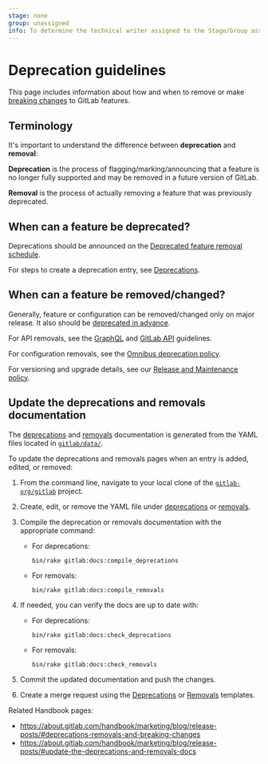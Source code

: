 ```yaml
---
stage: none
group: unassigned
info: To determine the technical writer assigned to the Stage/Group associated with this page, see https://about.gitlab.com/handbook/engineering/ux/technical-writing/#assignments
---
```


# Deprecation guidelines

This page includes information about how and when to remove or make [breaking
changes](../contributing/index.md#breaking-changes) to GitLab features.

## Terminology

It's important to understand the difference between **deprecation** and
**removal**:

**Deprecation** is the process of flagging/marking/announcing that a feature is no longer fully supported and may be removed in a future version of GitLab.

**Removal** is the process of actually removing a feature that was previously
deprecated.

## When can a feature be deprecated?

Deprecations should be announced on the [Deprecated feature removal schedule](../../update/deprecations.md).

For steps to create a deprecation entry, see [Deprecations](https://about.gitlab.com/handbook/marketing/blog/release-posts/#deprecations).

## When can a feature be removed/changed?

Generally, feature or configuration can be removed/changed only on major release.
It also should be [deprecated in advance](https://about.gitlab.com/handbook/marketing/blog/release-posts/#deprecations).

For API removals, see the [GraphQL](../../api/graphql/index.md#deprecation-and-removal-process) and [GitLab API](../../api/index.md#compatibility-guidelines) guidelines.

For configuration removals, see the [Omnibus deprecation policy](../../administration/package_information/deprecation_policy.md).

For versioning and upgrade details, see our [Release and Maintenance policy](../../policy/maintenance.md).

## Update the deprecations and removals documentation

The [deprecations](../../update/deprecations.md) and [removals](../../update/removals.md)
documentation is generated from the YAML files located in
[`gitlab/data/`](https://gitlab.com/gitlab-org/gitlab/-/tree/master/data).

To update the deprecations and removals pages when an entry is added,
edited, or removed:

1. From the command line, navigate to your local clone of the [`gitlab-org/gitlab`](https://gitlab.com/gitlab-org/gitlab) project.
1. Create, edit, or remove the YAML file under [deprecations](https://gitlab.com/gitlab-org/gitlab/-/tree/master/data/deprecations)
   or [removals](https://gitlab.com/gitlab-org/gitlab/-/tree/master/data/removals).
1. Compile the deprecation or removals documentation with the appropriate command:

   - For deprecations:

     ```shell
     bin/rake gitlab:docs:compile_deprecations
     ```

   - For removals:

     ```shell
     bin/rake gitlab:docs:compile_removals
     ```

1. If needed, you can verify the docs are up to date with:

   - For deprecations:

     ```shell
     bin/rake gitlab:docs:check_deprecations
     ```

   - For removals:

     ```shell
     bin/rake gitlab:docs:check_removals
     ```

1. Commit the updated documentation and push the changes.
1. Create a merge request using the [Deprecations](https://gitlab.com/gitlab-org/gitlab/-/blob/master/.gitlab/merge_request_templates/Deprecations.md)
   or [Removals](https://gitlab.com/gitlab-org/gitlab/-/blob/master/.gitlab/merge_request_templates/Removals.md) templates.

Related Handbook pages:

- <https://about.gitlab.com/handbook/marketing/blog/release-posts/#deprecations-removals-and-breaking-changes>
- <https://about.gitlab.com/handbook/marketing/blog/release-posts/#update-the-deprecations-and-removals-docs>
